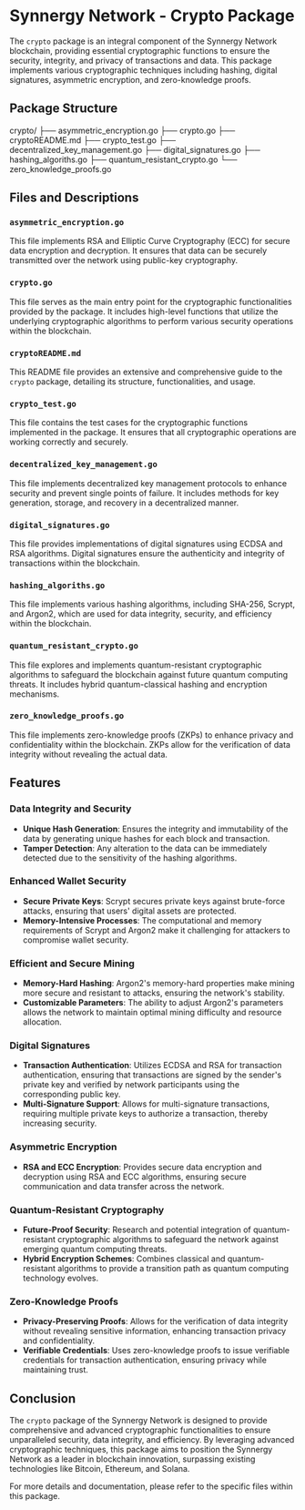 # Synnergy Network - Crypto Package

The `crypto` package is an integral component of the Synnergy Network blockchain, providing essential cryptographic functions to ensure the security, integrity, and privacy of transactions and data. This package implements various cryptographic techniques including hashing, digital signatures, asymmetric encryption, and zero-knowledge proofs.

## Package Structure

crypto/
├── asymmetric_encryption.go
├── crypto.go
├── cryptoREADME.md
├── crypto_test.go
├── decentralized_key_management.go
├── digital_signatures.go
├── hashing_algoriths.go
├── quantum_resistant_crypto.go
└── zero_knowledge_proofs.go


## Files and Descriptions

### `asymmetric_encryption.go`
This file implements RSA and Elliptic Curve Cryptography (ECC) for secure data encryption and decryption. It ensures that data can be securely transmitted over the network using public-key cryptography.

### `crypto.go`
This file serves as the main entry point for the cryptographic functionalities provided by the package. It includes high-level functions that utilize the underlying cryptographic algorithms to perform various security operations within the blockchain.

### `cryptoREADME.md`
This README file provides an extensive and comprehensive guide to the `crypto` package, detailing its structure, functionalities, and usage.

### `crypto_test.go`
This file contains the test cases for the cryptographic functions implemented in the package. It ensures that all cryptographic operations are working correctly and securely.

### `decentralized_key_management.go`
This file implements decentralized key management protocols to enhance security and prevent single points of failure. It includes methods for key generation, storage, and recovery in a decentralized manner.

### `digital_signatures.go`
This file provides implementations of digital signatures using ECDSA and RSA algorithms. Digital signatures ensure the authenticity and integrity of transactions within the blockchain.

### `hashing_algoriths.go`
This file implements various hashing algorithms, including SHA-256, Scrypt, and Argon2, which are used for data integrity, security, and efficiency within the blockchain.

### `quantum_resistant_crypto.go`
This file explores and implements quantum-resistant cryptographic algorithms to safeguard the blockchain against future quantum computing threats. It includes hybrid quantum-classical hashing and encryption mechanisms.

### `zero_knowledge_proofs.go`
This file implements zero-knowledge proofs (ZKPs) to enhance privacy and confidentiality within the blockchain. ZKPs allow for the verification of data integrity without revealing the actual data.

## Features

### Data Integrity and Security
- **Unique Hash Generation**: Ensures the integrity and immutability of the data by generating unique hashes for each block and transaction.
- **Tamper Detection**: Any alteration to the data can be immediately detected due to the sensitivity of the hashing algorithms.

### Enhanced Wallet Security
- **Secure Private Keys**: Scrypt secures private keys against brute-force attacks, ensuring that users' digital assets are protected.
- **Memory-Intensive Processes**: The computational and memory requirements of Scrypt and Argon2 make it challenging for attackers to compromise wallet security.

### Efficient and Secure Mining
- **Memory-Hard Hashing**: Argon2's memory-hard properties make mining more secure and resistant to attacks, ensuring the network's stability.
- **Customizable Parameters**: The ability to adjust Argon2's parameters allows the network to maintain optimal mining difficulty and resource allocation.

### Digital Signatures
- **Transaction Authentication**: Utilizes ECDSA and RSA for transaction authentication, ensuring that transactions are signed by the sender's private key and verified by network participants using the corresponding public key.
- **Multi-Signature Support**: Allows for multi-signature transactions, requiring multiple private keys to authorize a transaction, thereby increasing security.

### Asymmetric Encryption
- **RSA and ECC Encryption**: Provides secure data encryption and decryption using RSA and ECC algorithms, ensuring secure communication and data transfer across the network.

### Quantum-Resistant Cryptography
- **Future-Proof Security**: Research and potential integration of quantum-resistant cryptographic algorithms to safeguard the network against emerging quantum computing threats.
- **Hybrid Encryption Schemes**: Combines classical and quantum-resistant algorithms to provide a transition path as quantum computing technology evolves.

### Zero-Knowledge Proofs
- **Privacy-Preserving Proofs**: Allows for the verification of data integrity without revealing sensitive information, enhancing transaction privacy and confidentiality.
- **Verifiable Credentials**: Uses zero-knowledge proofs to issue verifiable credentials for transaction authentication, ensuring privacy while maintaining trust.

## Conclusion
The `crypto` package of the Synnergy Network is designed to provide comprehensive and advanced cryptographic functionalities to ensure unparalleled security, data integrity, and efficiency. By leveraging advanced cryptographic techniques, this package aims to position the Synnergy Network as a leader in blockchain innovation, surpassing existing technologies like Bitcoin, Ethereum, and Solana.

For more details and documentation, please refer to the specific files within this package.

